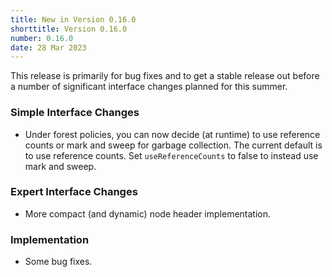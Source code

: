 ```yaml
---
title: New in Version 0.16.0
shorttitle: Version 0.16.0
number: 0.16.0
date: 28 Mar 2023
---
```


This release is primarily for bug fixes and to get a stable release
out before a number of significant interface changes planned for
this summer.

### Simple Interface Changes

* Under forest policies, you can now decide (at runtime) to use
  reference counts or mark and sweep for garbage collection.
  The current default is to use reference counts.
  Set ```useReferenceCounts``` to false to instead use mark and sweep.

### Expert Interface Changes

* More compact (and dynamic) node header implementation.

### Implementation

* Some bug fixes.

